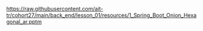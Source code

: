 https://raw.githubusercontent.com/ait-tr/cohort27/main/back_end/lesson_01/resources/1_Spring_Boot_Onion_Hexagonal_ar.pptm